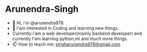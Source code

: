 # Arunendra-Singh
- :wave: Hi, i'm @arunendra978.
- :eyes: I'am interested in Coding and learning new things.
- Currently i'am a web developer(mainly backend developer) 
  and currently I'am learning python,ml and much more things.
- :mailbox: How to reach me:
  singharunendra978@gmail.com
